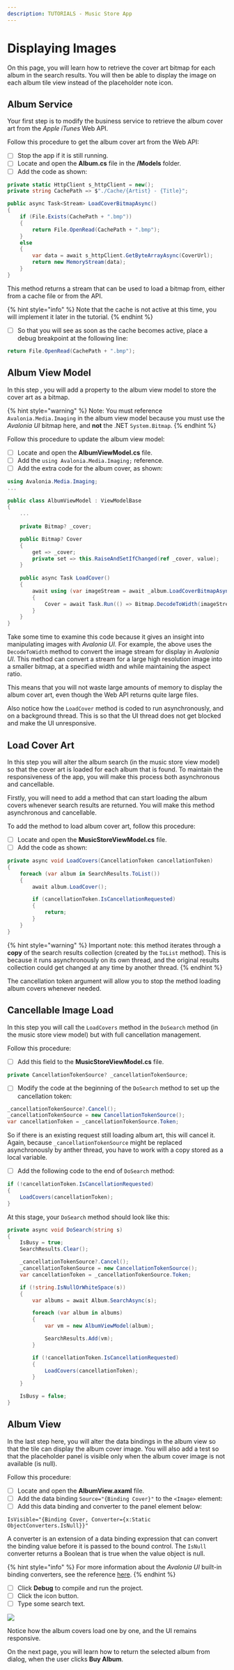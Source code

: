 ```yaml
---
description: TUTORIALS - Music Store App
---
```


# Displaying Images

On this page, you will learn how to retrieve the cover art bitmap for each album in the search results. You will then be able to display the image on each album tile view instead of the placeholder note icon.&#x20;

## Album Service <a href="#displaying-album-cover-images" id="displaying-album-cover-images"></a>

Your first step is to modify the business service to retrieve the album cover art from the _Apple iTunes_ Web API.

Follow this procedure to get the album cover art from the Web API:

* [ ] Stop the app if it is still running.
* [ ] Locate and open the **Album.cs** file in the **/Models** folder.
* [ ] Add the code as shown:

```csharp
private static HttpClient s_httpClient = new();
private string CachePath => $"./Cache/{Artist} - {Title}";

public async Task<Stream> LoadCoverBitmapAsync()
{
    if (File.Exists(CachePath + ".bmp"))
    {
        return File.OpenRead(CachePath + ".bmp");
    }
    else
    {
        var data = await s_httpClient.GetByteArrayAsync(CoverUrl);
        return new MemoryStream(data);
    }
}
```

This method returns a stream that can be used to load a bitmap from, either from a cache file or from the API.&#x20;

{% hint style="info" %}
Note that the cache is not active at this time, you will implement it later in the tutorial.&#x20;
{% endhint %}

* [ ] So that you will see as soon as the cache becomes active, place a debug breakpoint at the following line:&#x20;

```csharp
return File.OpenRead(CachePath + ".bmp");
```

## Album View Model

In this step , you will add a property to the album view model to store the cover art as a bitmap.

{% hint style="warning" %}
Note: You must reference `Avalonia.Media.Imaging` in the album view model because you must use the _Avalonia UI_ bitmap here, and **not** the .NET `System.Bitmap`.&#x20;
{% endhint %}

Follow this procedure to update the album view model:

* [ ] Locate and open the **AlbumViewModel.cs** file.
* [ ] Add the `using Avalonia.Media.Imaging;` reference.
* [ ] Add the extra code for the album cover, as shown:

```csharp
using Avalonia.Media.Imaging;
...

public class AlbumViewModel : ViewModelBase
{
    ...
    
    private Bitmap? _cover;

    public Bitmap? Cover
    {
        get => _cover;
        private set => this.RaiseAndSetIfChanged(ref _cover, value);
    }
    
    public async Task LoadCover()
    {
        await using (var imageStream = await _album.LoadCoverBitmapAsync())
        {
            Cover = await Task.Run(() => Bitmap.DecodeToWidth(imageStream, 400));
        }
    }
}   
```

Take some time to examine this code because it gives an insight into manipulating images with _Avalonia UI._ For example, the above uses the `DecodeToWidth` method to convert the image stream for display in _Avalonia UI_. This method can convert a stream for a large high resolution image into a smaller bitmap, at a specified width and while maintaining the aspect ratio.

This means that you will not waste large amounts of memory to display the album cover art, even though the Web API returns quite large files.&#x20;

Also notice how the `LoadCover` method is coded to run asynchronously, and on a background thread. This is so that the UI thread does not get blocked and make the UI unresponsive.&#x20;

## Load Cover Art

In this step you will alter the album search (in the music store view model) so that the cover art is loaded for each album that is found. To maintain the responsiveness of the app, you will make this process both asynchronous and cancellable.  &#x20;

Firstly, you will need to add a method that can start loading the album covers whenever search results are returned. You will make this method asynchronous and cancellable.&#x20;

To add the method to load album cover art, follow this procedure:

* [ ] Locate and open the **MusicStoreViewModel.cs** file.
* [ ] Add the code as shown:

```csharp
private async void LoadCovers(CancellationToken cancellationToken)
{
    foreach (var album in SearchResults.ToList())
    {
        await album.LoadCover();

        if (cancellationToken.IsCancellationRequested)
        {
            return;
        }
    }
}
```

{% hint style="warning" %}
Important note: this method iterates through a **copy** of the search results collection  (created by the `ToList` method). This is because it runs asynchronously on its own thread, and the original  results collection could get changed at any time by another thread.
{% endhint %}

The cancellation token argument will allow you to stop the method loading album covers whenever needed.

## Cancellable Image Load

In this step you will call the `LoadCovers` method in the `DoSearch` method (in the music store view model) but with full cancellation management. &#x20;

Follow this procedure:

* [ ] Add this field to the **MusicStoreViewModel.cs** file.

```csharp
private CancellationTokenSource? _cancellationTokenSource;
```

* [ ] Modify the code at the beginning of the `DoSearch` method to set up the cancellation token:

```csharp
_cancellationTokenSource?.Cancel();
_cancellationTokenSource = new CancellationTokenSource();
var cancellationToken = _cancellationTokenSource.Token;
```

So if there is an existing request still loading album art, this will cancel it. Again, because `_cancellationTokenSource` might be replaced asynchronously by anther thread, you have to work with a copy stored as a local variable.

* [ ] Add the following code to the end of `DoSearch` method:&#x20;

```csharp
if (!cancellationToken.IsCancellationRequested)
{
    LoadCovers(cancellationToken);
}
```

At this stage, your `DoSearch` method should look like this:

```csharp
private async void DoSearch(string s)
{
    IsBusy = true;
    SearchResults.Clear();

    _cancellationTokenSource?.Cancel();
    _cancellationTokenSource = new CancellationTokenSource();
    var cancellationToken = _cancellationTokenSource.Token;

    if (!string.IsNullOrWhiteSpace(s))
    {
        var albums = await Album.SearchAsync(s);

        foreach (var album in albums)
        {
            var vm = new AlbumViewModel(album);

            SearchResults.Add(vm);
        }

        if (!cancellationToken.IsCancellationRequested)
        {
            LoadCovers(cancellationToken);
        }
    }

    IsBusy = false;
}
```

## Album View

In the last step here, you will alter the data bindings in the album view so that the tile can display the album cover image. You will also add a test so that the placeholder panel is visible only when the album cover image is not available (is null).

Follow this procedure:

* [ ] Locate and open the **AlbumView.axaml** file.
* [ ] Add the data binding `Source="{Binding Cover}"` to the `<Image>` element:
* [ ] Add this data binding and converter to the panel element below:

```
IsVisible="{Binding Cover, Converter={x:Static ObjectConverters.IsNull}}"
```

A converter is an extension of a data binding expression that can convert the binding value before it is passed to the bound control. The `IsNull` converter returns a Boolean that is true when the value object is null.

{% hint style="info" %}
For more information about the _Avalonia UI_ built-in binding converters, see the reference [here](../../reference/built-in-data-binding-converters.md).&#x20;
{% endhint %}

* [ ] Click **Debug** to compile and run the project.
* [ ] Click the icon button.
* [ ] Type some search text.

![](images/image-20210310173858088.png)

Notice how the album covers load one by one, and the UI remains responsive.

On the next page, you will learn how to return the selected album from dialog, when the user clicks  **Buy Album**.&#x20;
